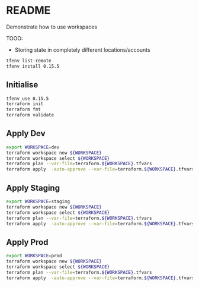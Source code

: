 # README
Demonstrate how to use workspaces

TOOO:
* Storing state in completely different locations/accounts

```sh
tfenv list-remote
tfenv install 0.15.5
```

## Initialise
```sh
tfenv use 0.15.5
terraform init
terraform fmt
terraform validate
```

## Apply Dev 
```sh
export WORKSPACE=dev  
terraform workspace new ${WORKSPACE} 
terraform workspace select ${WORKSPACE}        
terraform plan --var-file=terraform.${WORKSPACE}.tfvars 
terraform apply  -auto-approve --var-file=terraform.${WORKSPACE}.tfvars 
```


## Apply Staging 
```sh
export WORKSPACE=staging
terraform workspace new ${WORKSPACE} 
terraform workspace select ${WORKSPACE}        
terraform plan --var-file=terraform.${WORKSPACE}.tfvars 
terraform apply  -auto-approve --var-file=terraform.${WORKSPACE}.tfvars 
```
     
## Apply Prod 
```sh
export WORKSPACE=prod
terraform workspace new ${WORKSPACE} 
terraform workspace select ${WORKSPACE}        
terraform plan --var-file=terraform.${WORKSPACE}.tfvars 
terraform apply  -auto-approve --var-file=terraform.${WORKSPACE}.tfvars 
```